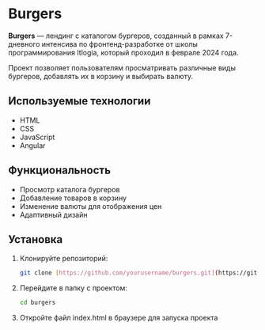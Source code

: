 # Burgers

**Burgers** — лендинг с каталогом бургеров, созданный в рамках 7-дневного интенсива по фронтенд-разработке от школы программирования Itlogia, который проходил в феврале 2024 года.

Проект позволяет пользователям просматривать различные виды бургеров, добавлять их в корзину и выбирать валюту.

## Используемые технологии

- HTML
- CSS
- JavaScript
- Angular

## Функциональность

- Просмотр каталога бургеров
- Добавление товаров в корзину
- Изменение валюты для отображения цен
- Адаптивный дизайн

## Установка

1. Клонируйте репозиторий:
   ```bash
   git clone [https://github.com/yourusername/burgers.git](https://github.com/AnastasiaShemelina/burgers.git)

2. Перейдите в папку с проектом:
   ```bash
   cd burgers

3. Откройте файл index.html в браузере для запуска проекта
